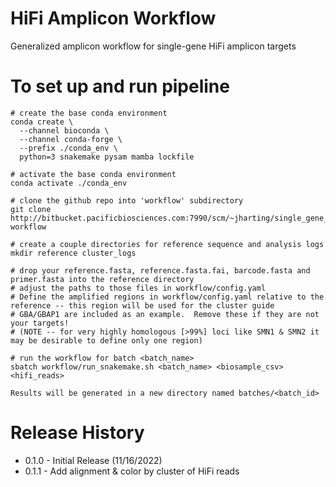 # HiFi Amplicon Workflow
Generalized amplicon workflow for single-gene HiFi amplicon targets

# To set up and run pipeline
```
# create the base conda environment
conda create \
  --channel bioconda \
  --channel conda-forge \
  --prefix ./conda_env \
  python=3 snakemake pysam mamba lockfile

# activate the base conda environment
conda activate ./conda_env

# clone the github repo into 'workflow' subdirectory
git clone http://bitbucket.pacificbiosciences.com:7990/scm/~jharting/single_gene_amplicon.git workflow

# create a couple directories for reference sequence and analysis logs
mkdir reference cluster_logs

# drop your reference.fasta, reference.fasta.fai, barcode.fasta and primer.fasta into the reference directory
# adjust the paths to those files in workflow/config.yaml
# Define the amplified regions in workflow/config.yaml relative to the reference -- this region will be used for the cluster guide
# GBA/GBAP1 are included as an example.  Remove these if they are not your targets!
# (NOTE -- for very highly homologous [>99%] loci like SMN1 & SMN2 it may be desirable to define only one region)

# run the workflow for batch <batch_name>
sbatch workflow/run_snakemake.sh <batch_name> <biosample_csv> <hifi_reads>
 
Results will be generated in a new directory named batches/<batch_id>
```

# Release History
* 0.1.0 - Initial Release (11/16/2022)
* 0.1.1 - Add alignment & color by cluster of HiFi reads
